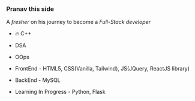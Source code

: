 ### Pranav this side
A *fresher* on his journey to become a *Full-Stack developer*

- 🔥 C++
- DSA
- OOps
- FrontEnd - HTML5, CSS(Vanilla, Tailwind), JS(JQuery, ReactJS library)
- BackEnd - MySQL

- Learning In Progress - Python, Flask
